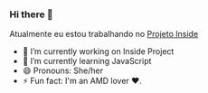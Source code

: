### Hi there 👋

Atualmente eu estou trabalhando no <a href="https://projinside.github.io/KnowInside/" target="_BLANK">Projeto Inside</a>

- 🔭 I’m currently working on Inside Project
- 🌱 I’m currently learning JavaScript
- 😄 Pronouns: She/her
- ⚡ Fun fact: I'm an AMD lover ❤.

